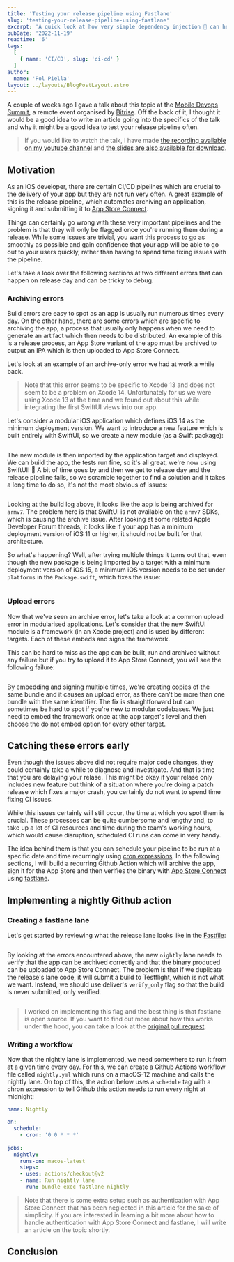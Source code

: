```yaml
---
title: 'Testing your release pipeline using Fastlane'
slug: 'testing-your-release-pipeline-using-fastlane'
excerpt: 'A quick look at how very simple dependency injection 💉 can help testing date differences using cache invalidation as an example.'
pubDate: '2022-11-19'
readtime: '6'
tags:
  [
    { name: 'CI/CD', slug: 'ci-cd' }
  ]
author:
  name: 'Pol Piella'
layout: ../layouts/BlogPostLayout.astro
---
```


A couple of weeks ago I gave a talk about this topic at the [Mobile Devops Summit](), a remote event organised by [Bitrise](). Off the back of it, I thought it would be a good idea to write an article going into the specifics of the talk and why it might be a good idea to test your release pipeline often.

> If you would like to watch the talk, I have made [the recording available on my youtube channel]() and [the slides are also available for download]().

## Motivation

As an iOS developer, there are certain CI/CD pipelines which are crucial to the delivery of your app but they are not run very often. A great example of this is the release pipeline, which automates archiving an application, signing it and submitting it to [App Store Connect](). 

Things can certainly go wrong with these very important pipelines and the problem is that they will only be flagged once you're running them during a release. While some issues are trivial, you want this process to go as smoothly as possible and gain confidence that your app will be able to go out to your users quickly, rather than having to spend time fixing issues with the pipeline.

Let's take a look over the following sections at two different errors that can happen on release day and can be tricky to debug. 

### Archiving errors

Build errors are easy to spot as an app is usually run numerous times every day. On the other hand, there are some errors which are specific to archiving the app, a process that usually only happens when we need to generate an artifact which then needs to be distributed. An example of this is a release process, an App Store variant of the app must be archived to output an IPA which is then uploaded to App Store Connect.

Let's look at an example of an archive-only error we had at work a while back.

> Note that this error seems to be specific to Xcode 13 and does not seem to be a problem on Xcode 14. Unfortunately for us we were using Xcode 13 at the time and we found out about this while integrating the first SwiftUI views into our app.

Let's consider a modular iOS application which defines iOS 14 as the minimum deployment version. We want to introduce a new feature which is built entirely with SwiftUI, so we create a new module (as a Swift package):

```swift:Package.swift

```

The new module is then imported by the application target and displayed. We can build the app, the tests run fine, so it's all great, we're now using SwiftUI! 🎉 A bit of time goes by and then we get to release day and the release pipeline fails, so we scramble together to find a solution and it takes a long time to do so, it's not the most obvious of issues:

![]()

Looking at the build log above, it looks like the app is being archived for `armv7`. The problem here is that SwiftUI is not available on the `armv7` SDKs, which is causing the archive issue. After looking at some related Apple Developer Forum threads, it looks like if your app has a minimum deployment version of iOS 11 or higher, it should not be built for that architecture. 

So what's happening? Well, after trying multiple things it turns out that, even though the new package is being imported by a target with a minimum deployment version of iOS 15, a minimum iOS version needs to be set under `platforms` in the `Package.swift`, which fixes the issue:

```swift:Package.swift

```

### Upload errors

Now that we've seen an archive error, let's take a look at a common upload error in modularised applications. Let's consider that the new SwiftUI module is a framework (in an Xcode project) and is used by different targets. Each of these embeds and signs the framework. 

This can be hard to miss as the app can be built, run and archived without any failure but if you try to upload it to App Store Connect, you will see the following failure:

![]()

By embedding and signing multiple times, we're creating copies of the same bundle and it causes an upload error, as there can't be more than one bundle with the same identifier. The fix is straightforward but can sometimes be hard to spot if you're new to modular codebases. We just need to embed the framework once at the app target's level and then choose the do not embed option for every other target.

##  Catching these errors early

Even though the issues above did not require major code changes, they could certainly take a while to diagnose and investigate. And that is time that you are delaying your relase. This might be okay if your relase only includes new feature but think of a situation where you're doing a patch release which fixes a major crash, you certainly do not want to spend time fixing CI issues.

While this issues certainly will still occur, the time at which you spot them is crucial. These processes can be quite cumbersome and lengthy and, to take up a lot of CI resources and time during the team's working hours, which would cause disruption, scheduled CI runs can come in very handy.

The idea behind them is that you can schedule your pipeline to be run at a specific date and time recurringly using [cron expressions](). In the following sections, I will build a recurring Github Action which will archive the app, sign it for the App Store and then verifies the binary with [App Store Connect]() using [fastlane]().

## Implementing a nightly Github action

### Creating a fastlane lane

Let's get started by reviewing what the release lane looks like in the [Fastfile]():

```ruby:Fastfile

```

By looking at the errors encountered above, the new `nightly` lane needs to verify that the app can be archived correctly and that the binary produced can be uploaded to App Store Connect. The problem is that if we duplicate the release's lane code, it will submit a build to Testflight, which is not what we want. Instead, we should use deliver's `verify_only` flag so that the build is never submitted, only verified.

```ruby:Fastfile
```

> I worked on implementing this flag and the best thing is that fastlane is open source. If you want to find out more about how this works under the hood, you can take a look at the [original pull request]().

### Writing a workflow

Now that the nightly lane is implemented, we need somewhere to run it from at a given time every day. For this, we can create a Github Actions workflow file called `nightly.yml` which runs on a macOS-12 machine and calls the nightly lane. On top of this, the action below uses a `schedule` tag with a chron expression to tell Github this action needs to run every night at midnight:

```yml:nightly.yml
name: Nightly

on:
  schedule:
    - cron: '0 0 * * *'
 
jobs:
  nightly:
    runs-on: macos-latest
    steps:
    - uses: actions/checkout@v2
    - name: Run nightly lane
      run: bundle exec fastlane nightly
```

> Note that there is some extra setup such as authentication with App Store Connect that has been neglected in this article for the sake of simplicity. If you are interested in learning a bit more about how to handle authentication with App Store Connect and fastlane, I will write an article on the topic shortly.

## Conclusion

